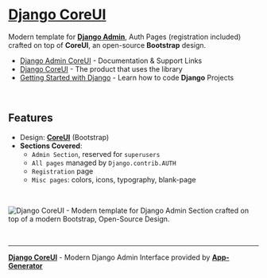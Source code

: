 # [Django CoreUI](https://app-generator.dev/docs/products/django-libs/theme-coreui.html)

Modern template for **[Django Admin](https://app-generator.dev/docs/products/django-libs/theme-coreui.html)**, Auth Pages (registration included) crafted on top of **CoreUI**, an open-source **Bootstrap** design.

- [Django Admin CoreUI](https://app-generator.dev/docs/products/django-libs/theme-coreui.html) - Documentation & Support Links
- [Django CoreUI](https://app-generator.dev/product/coreui/django/) - The product that uses the library
- [Getting Started with Django](https://app-generator.dev/docs/technologies/django/index.html) - Learn how to code **Django** Projects

<br />

## **Features**

- Design: **[CoreUI](https://app-generator.dev/docs/templates/bootstrap/coreui.html)** (Bootstrap)
- **Sections Covered**: 
  - `Admin Section`, reserved for `superusers`
  - `All pages` managed by `Django.contrib.AUTH`
  - `Registration` page
  - `Misc pages`: colors, icons, typography, blank-page 
  
<br />

![Django CoreUI - Modern template for Django Admin Section crafted on top of a modern Bootstrap, Open-Source Design.](https://user-images.githubusercontent.com/51070104/171336361-b125ca1d-8936-4f4a-b662-9e45ee25f404.png)

<br />

---
**[Django CoreUI](https://app-generator.dev/docs/products/django-libs/theme-coreui.html)** - Modern Django Admin Interface provided by **[App-Generator](https://app-generator.dev)**
